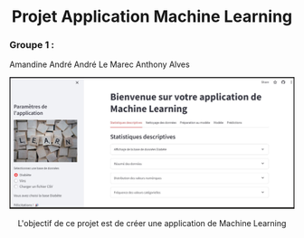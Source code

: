 <h1 align="center">Projet Application Machine Learning</h1>

### Groupe 1 :
Amandine André
André Le Marec
Anthony Alves

<div align= "center">
  <img src="data/application.jpg"/>
  <p>L'objectif de ce projet est de créer une application de Machine Learning</p>
</div>
